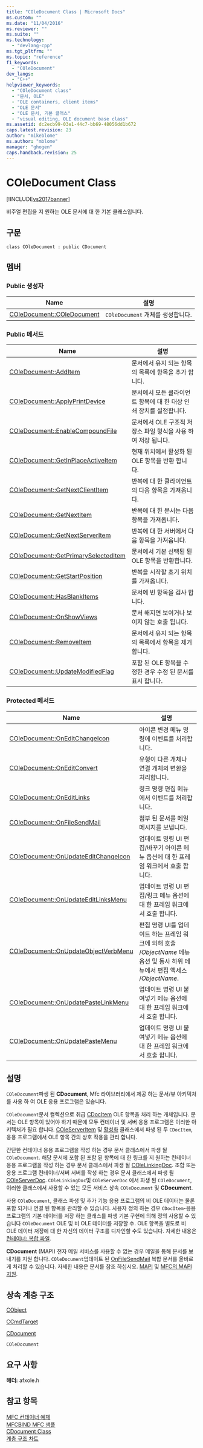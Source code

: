 ```yaml
---
title: "COleDocument Class | Microsoft Docs"
ms.custom: ""
ms.date: "11/04/2016"
ms.reviewer: ""
ms.suite: ""
ms.technology: 
  - "devlang-cpp"
ms.tgt_pltfrm: ""
ms.topic: "reference"
f1_keywords: 
  - "COleDocument"
dev_langs: 
  - "C++"
helpviewer_keywords: 
  - "COleDocument class"
  - "문서, OLE"
  - "OLE containers, client items"
  - "OLE 문서"
  - "OLE 문서, 기본 클래스"
  - "visual editing, OLE document base class"
ms.assetid: dc2ecb99-03e1-44c7-bb69-48056dd1b672
caps.latest.revision: 23
author: "mikeblome"
ms.author: "mblome"
manager: "ghogen"
caps.handback.revision: 25
---
```

# COleDocument Class
[!INCLUDE[vs2017banner](../../assembler/inline/includes/vs2017banner.md)]

비주얼 편집을 지 원하는 OLE 문서에 대 한 기본 클래스입니다.  
  
## 구문  
  
```  
class COleDocument : public CDocument  
```  
  
## 멤버  
  
### Public 생성자  
  
|Name|설명|  
|----------|--------|  
|[COleDocument::COleDocument](../Topic/COleDocument::COleDocument.md)|`COleDocument` 개체를 생성합니다.|  
  
### Public 메서드  
  
|Name|설명|  
|----------|--------|  
|[COleDocument::AddItem](../Topic/COleDocument::AddItem.md)|문서에서 유지 되는 항목의 목록에 항목을 추가 합니다.|  
|[COleDocument::ApplyPrintDevice](../Topic/COleDocument::ApplyPrintDevice.md)|문서에서 모든 클라이언트 항목에 대 한 대상 인쇄 장치를 설정합니다.|  
|[COleDocument::EnableCompoundFile](../Topic/COleDocument::EnableCompoundFile.md)|문서에서 OLE 구조적 저장소 파일 형식을 사용 하 여 저장 됩니다.|  
|[COleDocument::GetInPlaceActiveItem](../Topic/COleDocument::GetInPlaceActiveItem.md)|현재 위치에서 활성화 된 OLE 항목을 반환 합니다.|  
|[COleDocument::GetNextClientItem](../Topic/COleDocument::GetNextClientItem.md)|반복에 대 한 클라이언트의 다음 항목을 가져옵니다.|  
|[COleDocument::GetNextItem](../Topic/COleDocument::GetNextItem.md)|반복에 대 한 문서는 다음 항목을 가져옵니다.|  
|[COleDocument::GetNextServerItem](../Topic/COleDocument::GetNextServerItem.md)|반복에 대 한 서버에서 다음 항목을 가져옵니다.|  
|[COleDocument::GetPrimarySelectedItem](../Topic/COleDocument::GetPrimarySelectedItem.md)|문서에서 기본 선택된 된 OLE 항목을 반환합니다.|  
|[COleDocument::GetStartPosition](../Topic/COleDocument::GetStartPosition.md)|반복을 시작할 초기 위치를 가져옵니다.|  
|[COleDocument::HasBlankItems](../Topic/COleDocument::HasBlankItems.md)|문서에 빈 항목을 검사 합니다.|  
|[COleDocument::OnShowViews](../Topic/COleDocument::OnShowViews.md)|문서 해지면 보이거나 보이지 않는 호출 됩니다.|  
|[COleDocument::RemoveItem](../Topic/COleDocument::RemoveItem.md)|문서에서 유지 되는 항목의 목록에서 항목을 제거 합니다.|  
|[COleDocument::UpdateModifiedFlag](../Topic/COleDocument::UpdateModifiedFlag.md)|포함 된 OLE 항목을 수정한 경우 수정 된 문서를 표시 합니다.|  
  
### Protected 메서드  
  
|Name|설명|  
|----------|--------|  
|[COleDocument::OnEditChangeIcon](../Topic/COleDocument::OnEditChangeIcon.md)|아이콘 변경 메뉴 명령에 이벤트를 처리합니다.|  
|[COleDocument::OnEditConvert](../Topic/COleDocument::OnEditConvert.md)|유형이 다른 개체나 연결 개체의 변환을 처리합니다.|  
|[COleDocument::OnEditLinks](../Topic/COleDocument::OnEditLinks.md)|링크 명령 편집 메뉴에서 이벤트를 처리합니다.|  
|[COleDocument::OnFileSendMail](../Topic/COleDocument::OnFileSendMail.md)|첨부 된 문서를 메일 메시지를 보냅니다.|  
|[COleDocument::OnUpdateEditChangeIcon](../Topic/COleDocument::OnUpdateEditChangeIcon.md)|업데이트 명령 UI 편집\/바꾸기 아이콘 메뉴 옵션에 대 한 프레임 워크에서 호출 합니다.|  
|[COleDocument::OnUpdateEditLinksMenu](../Topic/COleDocument::OnUpdateEditLinksMenu.md)|업데이트 명령 UI 편집\/링크 메뉴 옵션에 대 한 프레임 워크에서 호출 합니다.|  
|[COleDocument::OnUpdateObjectVerbMenu](../Topic/COleDocument::OnUpdateObjectVerbMenu.md)|편집 명령 UI를 업데이트 하는 프레임 워크에 의해 호출 \/*ObjectName* 메뉴 옵션 및 동사 하위 메뉴에서 편집 액세스 \/*ObjectName*.|  
|[COleDocument::OnUpdatePasteLinkMenu](../Topic/COleDocument::OnUpdatePasteLinkMenu.md)|업데이트 명령 UI 붙여넣기 메뉴 옵션에 대 한 프레임 워크에서 호출 합니다.|  
|[COleDocument::OnUpdatePasteMenu](../Topic/COleDocument::OnUpdatePasteMenu.md)|업데이트 명령 UI 붙여넣기 메뉴 옵션에 대 한 프레임 워크에서 호출 합니다.|  
  
## 설명  
 `COleDocument`파생 된  **CDocument**, Mfc 라이브러리에서 제공 하는 문서\/뷰 아키텍처를 사용 하 여 OLE 응용 프로그램은 있습니다.  
  
 `COleDocument`문서 컬렉션으로 취급  [CDocItem](../../mfc/reference/cdocitem-class.md) OLE 항목을 처리 하는 개체입니다.  문서는 OLE 항목이 있어야 하기 때문에 모두 컨테이너 및 서버 응용 프로그램은 이러한 아키텍처가 필요 합니다.  [COleServerItem](../../mfc/reference/coleserveritem-class.md) 및  [활성화](../../mfc/reference/coleclientitem-class.md) 클래스에서 파생 된 두 `CDocItem`, 응용 프로그램에서 OLE 항목 간의 상호 작용을 관리 합니다.  
  
 간단한 컨테이너 응용 프로그램을 작성 하는 경우 문서 클래스에서 파생 될 `COleDocument`.  해당 문서에 포함 된 포함 된 항목에 대 한 링크를 지 원하는 컨테이너 응용 프로그램을 작성 하는 경우 문서 클래스에서 파생 될  [COleLinkingDoc](../../mfc/reference/colelinkingdoc-class.md).  조합 또는 응용 프로그램 컨테이너\/서버 서버를 작성 하는 경우 문서 클래스에서 파생 될  [COleServerDoc](../../mfc/reference/coleserverdoc-class.md).  `COleLinkingDoc`및 `COleServerDoc` 에서 파생 된 `COleDocument`, 이러한 클래스에서 사용할 수 있는 모든 서비스 상속 `COleDocument` 및  **CDocument**.  
  
 사용 `COleDocument`, 클래스 파생 및 추가 기능 응용 프로그램의 비 OLE 데이터는 물론 포함 되거나 연결 된 항목을 관리할 수 있습니다.  사용자 정의 하는 경우 `CDocItem`\-응용 프로그램의 기본 데이터를 저장 하는 클래스를 파생 기본 구현에 의해 정의 사용할 수 있습니다 `COleDocument` OLE 및 비 OLE 데이터를 저장할 수.  OLE 항목을 별도로 비 OLE 데이터 저장에 대 한 자신의 데이터 구조를 디자인할 수도 있습니다.  자세한 내용은  [컨테이너: 복합 파일](../../mfc/containers-compound-files.md).  
  
 **CDocument** \(MAPI\) 전자 메일 서비스를 사용할 수 없는 경우 메일을 통해 문서를 보내기를 지원 합니다.  `COleDocument`업데이트 된  [OnFileSendMail](../Topic/COleDocument::OnFileSendMail.md) 복합 문서를 올바르게 처리할 수 있습니다.  자세한 내용은 문서를 참조 하십시오.  [MAPI](../../mfc/mapi.md) 및  [MFC의 MAPI 지원](../../mfc/mapi-support-in-mfc.md).  
  
## 상속 계층 구조  
 [CObject](../../mfc/reference/cobject-class.md)  
  
 [CCmdTarget](../../mfc/reference/ccmdtarget-class.md)  
  
 [CDocument](../../mfc/reference/cdocument-class.md)  
  
 `COleDocument`  
  
## 요구 사항  
 **헤더:**  afxole.h  
  
## 참고 항목  
 [MFC 컨테이너 예제](../../top/visual-cpp-samples.md)   
 [MFCBIND MFC 샘플](../../top/visual-cpp-samples.md)   
 [CDocument Class](../../mfc/reference/cdocument-class.md)   
 [계층 구조 차트](../../mfc/hierarchy-chart.md)